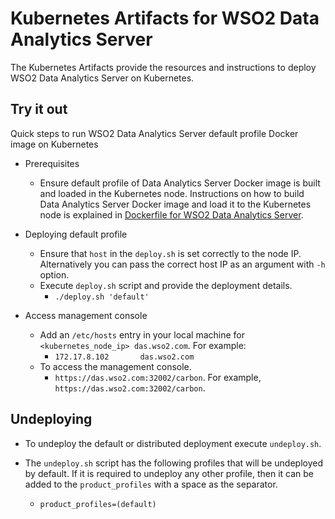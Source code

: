 # Kubernetes Artifacts for WSO2 Data Analytics Server #
The Kubernetes Artifacts provide the resources and instructions to deploy WSO2 Data Analytics Server on Kubernetes.

## Try it out
Quick steps to run WSO2 Data Analytics Server default profile Docker image on Kubernetes

* Prerequisites
    - Ensure default profile of Data Analytics Server Docker image is built and loaded in the Kubernetes node.
    Instructions on how to build Data Analytics Server Docker image and load it to the Kubernetes node is explained in [Dockerfile for WSO2 Data Analytics Server](https://github.com/wso2/dockerfiles/tree/master/wso2das/README.md#building-the-docker-images).

* Deploying default profile
    - Ensure that `host` in the `deploy.sh` is set correctly to the node IP. Alternatively you can pass the correct host IP as an argument with `-h` option.
    - Execute `deploy.sh` script and provide the deployment details.
        + `./deploy.sh 'default'`

* Access management console
    - Add an `/etc/hosts` entry in your local machine for `<kubernetes_node_ip> das.wso2.com`. For example:
        + `172.17.8.102       das.wso2.com`
    - To access the management console.
        +  `https://das.wso2.com:32002/carbon`. For example, `https://das.wso2.com:32002/carbon`.

## Undeploying
* To undeploy the default or distributed deployment execute `undeploy.sh`.

* The `undeploy.sh` script has the following profiles that will be undeployed by default. If it is required to undeploy any other profile, then it can be added to the `product_profiles` with a space as the separator.
    - `product_profiles=(default)`
